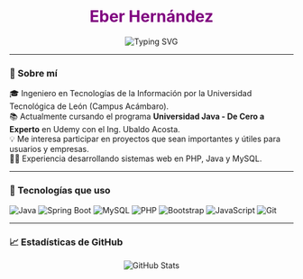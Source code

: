 <h1 align="center" style="color: purple;">Eber Hernández</h1>
<p align="center">
  <img src="https://readme-typing-svg.herokuapp.com?font=Fira+Code&size=22&duration=3000&pause=1000&color=800080&center=true&vCenter=true&width=435&lines=Programador+Fullstack;Ingeniero+TI;Programador+Java" alt="Typing SVG" />
</p>

---

### 🚀 Sobre mí

🎓 Ingeniero en Tecnologías de la Información por la Universidad Tecnológica de León (Campus Acámbaro).  
📚 Actualmente cursando el programa **Universidad Java - De Cero a Experto** en Udemy con el Ing. Ubaldo Acosta.  
💡 Me interesa participar en proyectos que sean importantes y útiles para usuarios y empresas.  
👨‍💻 Experiencia desarrollando sistemas web en PHP, Java y MySQL.  

---

### 🧰 Tecnologías que uso

![Java](https://img.shields.io/badge/Java-%23007396?style=for-the-badge&logo=java&logoColor=white)
![Spring Boot](https://img.shields.io/badge/Spring_Boot-%236DB33F?style=for-the-badge&logo=spring-boot&logoColor=white)
![MySQL](https://img.shields.io/badge/MySQL-%2300f?style=for-the-badge&logo=mysql&logoColor=white)
![PHP](https://img.shields.io/badge/PHP-%23777BB4?style=for-the-badge&logo=php&logoColor=white)
![Bootstrap](https://img.shields.io/badge/Bootstrap-%23563D7C?style=for-the-badge&logo=bootstrap&logoColor=white)
![JavaScript](https://img.shields.io/badge/JavaScript-%23F7DF1E?style=for-the-badge&logo=javascript&logoColor=black)
![Git](https://img.shields.io/badge/Git-%23F05033?style=for-the-badge&logo=git&logoColor=white)

---

### 📈 Estadísticas de GitHub

<p align="center">
  <img src="https://github-readme-stats.vercel.app/api?username=EberEHM&show_icons=true&theme=radical" alt="GitHub Stats" />
</p>


